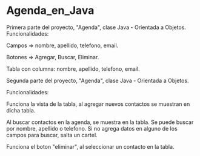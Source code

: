 # Agenda_en_Java
Primera parte del proyecto, "Agenda", clase Java - Orientada a Objetos.
Funcionalidades:

Campos => nombre, apellido, telefono, email.

Botones => Agregar, Buscar, Eliminar.

Tabla con columna: nombre, apellido, telefono, email.

Segunda parte del proyecto, "Agenda", clase Java - Orientada a Objetos.

Funcionalidades: 

Funciona la vista de la tabla, al agregar nuevos contactos se muestran en dicha tabla.

Al buscar contactos en la agenda, se muestra en la tabla. Se puede buscar por nombre, apellido o telefono.
Si no agrega datos en alguno de los campos para buscar, salta un cartel.

Funciona el boton "eliminar", al seleccionar un contacto en la tabla.
